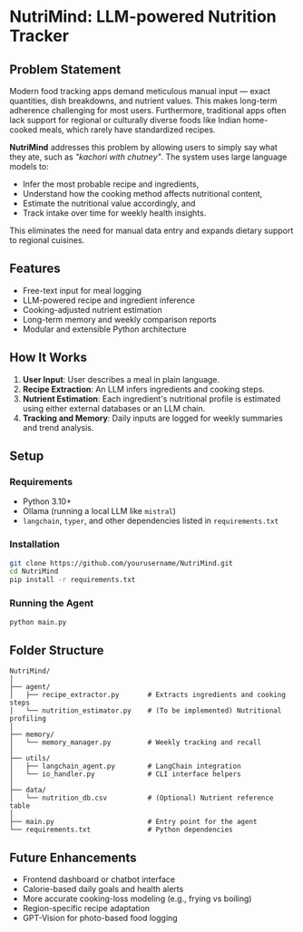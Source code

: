 # NutriMind: LLM-powered Nutrition Tracker

## Problem Statement

Modern food tracking apps demand meticulous manual input — exact quantities, dish breakdowns, and nutrient values. This makes long-term adherence challenging for most users. Furthermore, traditional apps often lack support for regional or culturally diverse foods like Indian home-cooked meals, which rarely have standardized recipes.

**NutriMind** addresses this problem by allowing users to simply say what they ate, such as *"kachori with chutney"*. The system uses large language models to:

* Infer the most probable recipe and ingredients,
* Understand how the cooking method affects nutritional content,
* Estimate the nutritional value accordingly, and
* Track intake over time for weekly health insights.

This eliminates the need for manual data entry and expands dietary support to regional cuisines.

## Features

* Free-text input for meal logging
* LLM-powered recipe and ingredient inference
* Cooking-adjusted nutrient estimation
* Long-term memory and weekly comparison reports
* Modular and extensible Python architecture

## How It Works

1. **User Input**: User describes a meal in plain language.
2. **Recipe Extraction**: An LLM infers ingredients and cooking steps.
3. **Nutrient Estimation**: Each ingredient's nutritional profile is estimated using either external databases or an LLM chain.
4. **Tracking and Memory**: Daily inputs are logged for weekly summaries and trend analysis.

## Setup

### Requirements

* Python 3.10+
* Ollama (running a local LLM like `mistral`)
* `langchain`, `typer`, and other dependencies listed in `requirements.txt`

### Installation

```bash
git clone https://github.com/yourusername/NutriMind.git
cd NutriMind
pip install -r requirements.txt
```

### Running the Agent

```bash
python main.py
```



## Folder Structure

```
NutriMind/
│
├── agent/
│   ├── recipe_extractor.py       # Extracts ingredients and cooking steps
│   └── nutrition_estimator.py    # (To be implemented) Nutritional profiling
│
├── memory/
│   └── memory_manager.py         # Weekly tracking and recall
│
├── utils/
│   ├── langchain_agent.py        # LangChain integration
│   └── io_handler.py             # CLI interface helpers
│
├── data/
│   └── nutrition_db.csv          # (Optional) Nutrient reference table
│
├── main.py                       # Entry point for the agent
└── requirements.txt              # Python dependencies
```

## Future Enhancements

* Frontend dashboard or chatbot interface
* Calorie-based daily goals and health alerts
* More accurate cooking-loss modeling (e.g., frying vs boiling)
* Region-specific recipe adaptation
* GPT-Vision for photo-based food logging


